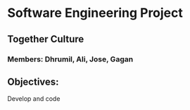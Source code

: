 # Software Engineering Project
## Together Culture
### Members: Dhrumil, Ali, Jose, Gagan

## Objectives:
Develop and code